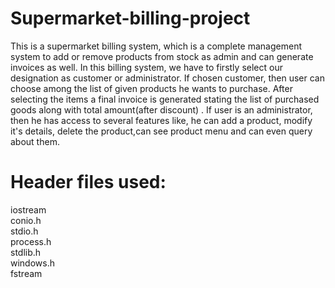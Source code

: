 # Supermarket-billing-project
This is a supermarket billing system, which is a complete management system to add or remove products from stock as admin and can generate invoices as well.
In this billing system, we have to firstly select our designation as customer or administrator. If chosen customer, then user can choose among the list of given products
he wants to purchase. After selecting the items a final invoice is generated stating the list of purchased goods along with total amount(after discount) .
If user is an administrator, then he has access to several features like, he can add a product, modify it's details, delete the product,can see product menu and can even 
query about them.  
# Header files used:  
iostream  
conio.h  
stdio.h  
process.h  
stdlib.h  
windows.h  
fstream  
